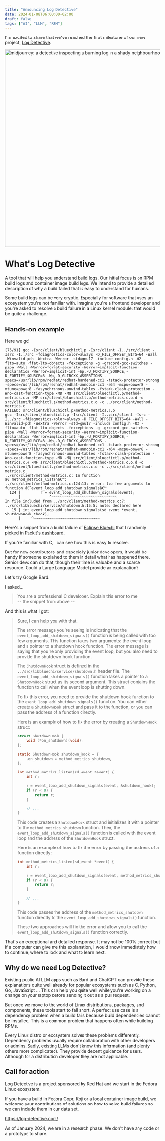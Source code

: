 ```yaml
---
title: "Announcing Log Detective"
date: 2024-01-08T06:00:00+02:00
draft: false
tags: ["AI", "LLM", "RPM"]
---
```


I'm excited to share that we've reached the first milestone of our new project, [Log Detective](https://log-detective.com/).

<img src="/img/a_detective_inspecting_a_burning_log_in_a_shady_neighb.png" alt="midjourney: a detective inspecting a burning log in a shady neighbourhood at night" style="width: 640px;">

<!--more-->


# What's Log Detective

A tool that will help you understand build logs. Our initial focus is on RPM
build logs and container image build logs. We intend to provide a detailed
description of why a build failed that is easy to understand for humans.

Some build logs can be very cryptic. Especially for software that uses an
ecosystem you're not familiar with. Imagine you're a frontend developer and
you're asked to resolve a build failure in a Linux kernel module: that would be
quite a challenge.


## Hands-on example

Here we go!

```
[75/91] gcc -Isrc/client/bluechictl.p -Isrc/client -I../src/client -Isrc -I../src -fdiagnostics-color=always -D_FILE_OFFSET_BITS=64 -Wall -Winvalid-pch -Wextra -Werror -std=gnu17 -include config.h -O2 -flto=auto -ffat-lto-objects -fexceptions -g -grecord-gcc-switches -pipe -Wall -Werror=format-security -Werror=implicit-function-declaration -Werror=implicit-int -Wp,-U_FORTIFY_SOURCE,-D_FORTIFY_SOURCE=3 -Wp,-D_GLIBCXX_ASSERTIONS -specs=/usr/lib/rpm/redhat/redhat-hardened-cc1 -fstack-protector-strong -specs=/usr/lib/rpm/redhat/redhat-annobin-cc1 -m64 -mcpu=power8 -mtune=power8 -fasynchronous-unwind-tables -fstack-clash-protection -Wno-cast-function-type -MD -MQ src/client/bluechictl.p/method-metrics.c.o -MF src/client/bluechictl.p/method-metrics.c.o.d -o src/client/bluechictl.p/method-metrics.c.o -c ../src/client/method-metrics.c
FAILED: src/client/bluechictl.p/method-metrics.c.o 
gcc -Isrc/client/bluechictl.p -Isrc/client -I../src/client -Isrc -I../src -fdiagnostics-color=always -D_FILE_OFFSET_BITS=64 -Wall -Winvalid-pch -Wextra -Werror -std=gnu17 -include config.h -O2 -flto=auto -ffat-lto-objects -fexceptions -g -grecord-gcc-switches -pipe -Wall -Werror=format-security -Werror=implicit-function-declaration -Werror=implicit-int -Wp,-U_FORTIFY_SOURCE,-D_FORTIFY_SOURCE=3 -Wp,-D_GLIBCXX_ASSERTIONS -specs=/usr/lib/rpm/redhat/redhat-hardened-cc1 -fstack-protector-strong -specs=/usr/lib/rpm/redhat/redhat-annobin-cc1 -m64 -mcpu=power8 -mtune=power8 -fasynchronous-unwind-tables -fstack-clash-protection -Wno-cast-function-type -MD -MQ src/client/bluechictl.p/method-metrics.c.o -MF src/client/bluechictl.p/method-metrics.c.o.d -o src/client/bluechictl.p/method-metrics.c.o -c ../src/client/method-metrics.c
../src/client/method-metrics.c: In function â€˜method_metrics_listenâ€™:
../src/client/method-metrics.c:124:13: error: too few arguments to function â€˜event_loop_add_shutdown_signalsâ€™
  124 |         r = event_loop_add_shutdown_signals(event);
      |             ^~~~~~~~~~~~~~~~~~~~~~~~~~~~~~~
In file included from ../src/client/method-metrics.c:7:
../src/libbluechi/service/shutdown.h:15:5: note: declared here
   15 | int event_loop_add_shutdown_signals(sd_event *event, ShutdownHook *hook);
      |     ^~~~~~~~~~~~~~~~~~~~~~~~~~~~~~~
```

Here's a snippet from a build failure of [Eclipse
Bluechi](https://github.com/eclipse-bluechi/bluechi) that I randomly picked in
[Packit's dashboard](https://dashboard.packit.dev/pipelines/).

If you're familiar with C, I can see how this is easy to resolve.

But for new contributors, and especially junior developers, it would be handy if
someone explained to them in detail what has happened there. Senior devs can do
that, though their time is valuable and a scarce resource. Could a Large
Language Model provide an explanation?

Let's try Google Bard.

I asked...

> You are a professional C developer. Explain this error to me:  
> -- the snippet from above --

And this is what I got:

> Sure, I can help you with that.
> 
> The error message you're seeing is indicating that the `event_loop_add_shutdown_signals()` function is being called with too few arguments. This function takes two arguments: the event loop and a pointer to a shutdown hook function. The error message is saying that you're only providing the event loop, but you also need to provide the shutdown hook function.
> 
> The `ShutdownHook` struct is defined in the `../src/libbluechi/service/shutdown.h` header file. The `event_loop_add_shutdown_signals()` function takes a pointer to a `ShutdownHook` struct as its second argument. This struct contains the function to call when the event loop is shutting down.
> 
> To fix this error, you need to provide the shutdown hook function to the `event_loop_add_shutdown_signals()` function. You can either create a `ShutdownHook` struct and pass it to the function, or you can pass the address of a function directly.
> 
> Here is an example of how to fix the error by creating a `ShutdownHook` struct:
> 
> ```c
> struct ShutdownHook {
>     void (*on_shutdown)(void);
> };
> 
> static ShutdownHook shutdown_hook = {
>     .on_shutdown = method_metrics_shutdown,
> };
> 
> int method_metrics_listen(sd_event *event) {
>     int r;
> 
>     r = event_loop_add_shutdown_signals(event, &shutdown_hook);
>     if (r < 0) {
>         return r;
>     }
> 
>     // ...
> }
> ```
> 
> This code creates a `ShutdownHook` struct and initializes it with a pointer to the `method_metrics_shutdown` function. Then, the `event_loop_add_shutdown_signals()` function is called with the event loop and the address of the `ShutdownHook` struct.
> 
> Here is an example of how to fix the error by passing the address of a function directly:
> 
> ```c
> int method_metrics_listen(sd_event *event) {
>     int r;
> 
>     r = event_loop_add_shutdown_signals(event, method_metrics_shutdown);
>     if (r < 0) {
>         return r;
>     }
> 
>     // ...
> }
> ```
> 
> This code passes the address of the `method_metrics_shutdown` function directly to the `event_loop_add_shutdown_signals()` function.
> 
> These two approaches will fix the error and allow you to call the `event_loop_add_shutdown_signals()` function correctly.

That's an exceptional and detailed response. It may not be 100% correct but if
a computer can give me this explanation, I would know immediately how to
continue, where to look and what to learn next.

## Why do we need Log Detective?

Existing public AI LLM apps such as Bard and ChatGPT can provide these
explanations quite well already for popular ecosystems such as C, Python, Go,
JavaScript ... This can help you quite well while you're working on a change on
your laptop before sending it out as a pull request.

But once we move to the world of Linux distributions, packages, and components,
these tools start to fall short. A perfect use case is a dependency problem when
a build fails because build dependencies cannot be installed. This is a common
problem that happens often while building RPMs.

Every Linux distro or ecosystem solves these problems differently.
Dependency problems usually require collaboration with other developers or
admins. Sadly, existing LLMs don't know this information (and plenty others more
complicated). They provide decent guidance for users. Although for a
distribution developer they are not applicable.

## Call for action

Log Detective is a project sponsored by Red Hat and we start in the Fedora Linux ecosystem.

If you have a build in Fedora Copr, Koji or a local container image build, we
welcome your contributions of solutions on how to solve build failures so we
can include them in our data set.

https://log-detective.com/

As of January 2024, we are in a research phase. We don't have any code or a
prototype to share.

